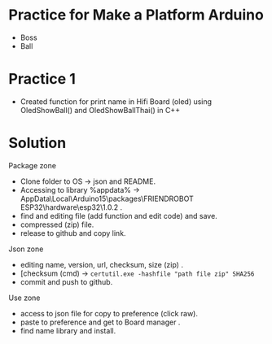 # Practice for Make a Platform Arduino

- Boss
- Ball

# Practice 1
- Created function for print name in Hifi Board (oled) using OledShowBall() and OledShowBallThai() in C++

# Solution
Package zone
- Clone folder to OS -> json and README.
- Accessing to library %appdata% -> AppData\Local\Arduino15\packages\FRIENDROBOT ESP32\hardware\esp32\1.0.2 .
- find and editing file (add function and edit code) and save.
- compressed (zip) file.
- release to github and copy link.

Json zone
- editing name, version, url, checksum, size (zip) .
- [checksum (cmd) -> ```certutil.exe -hashfile "path file zip" SHA256```
- commit and push to github.

Use zone
- access to json file for copy to preference (click raw).
- paste to preference and get to Board manager .
- find name library and install.
